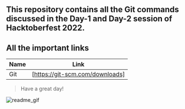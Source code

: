 ## This repository contains all the Git commands discussed in the Day-1 and Day-2 session of Hacktoberfest 2022.

## All the important links

| Name | Link |
| ------ | ------ |
| Git | [https://git-scm.com/downloads] |





>Have a great day!


![readme_gif](https://user-images.githubusercontent.com/87913587/197389233-29428663-702d-4430-835a-1e8ced43893d.gif)

